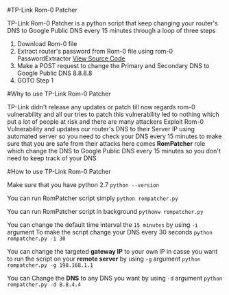 #TP-Link Rom-0 Patcher

TP-Link Rom-0 Patcher is a python script that keep changing your router's DNS to Google Public DNS every 15 minutes through a loop of three steps

1. Download Rom-0 file 
2. Extract router's password from Rom-0 file using rom-0 PasswordExtractor [View Source Code](https://github.com/rootkick/Rom-0-Decoder)
3. Make a POST request to change the Primary and Secondary DNS to Google Public DNS 8.8.8.8
4. GOTO Step 1

#Why to use TP-Link Rom-0 Patcher

TP-Link didn't release any updates or patch till now regards rom-0 vulnerability and all our tries to patch this vulnerability led to nothing which put a lot of people at risk and there are many attackers Exploit Rom-0 Vulnerability 
and updates our router's DNS to their Server IP using automated server so you need to check your DNS every 15 minutes to make sure that you are safe from their attacks
here comes **RomPatcher** role which change the DNS to Google Public DNS every 15 minutes so you don't need to keep track of your DNS

#How to use TP-Link Rom-0 Patcher

Make sure that you have python 2.7 
`python --version`

You can run RomPatcher script simply
`python rompatcher.py`

You can run RomPatcher script in background
`pythonw rompatcher.py`

You can change the default time interval the `15 minutes` by using `-i` argument
To make the script change your DNS every 30 seconds
`python rompatcher.py -i 30`

You can change the targeted **gateway IP** to your own IP in casse you want to run the script on your **remote server** by using `-g` argument
`python rompatcher.py -g 198.168.1.1`

You can Change the **DNS** to any DNS you want by using `-d` argument
`python rompatcher.py -d 8.8.4.4`

